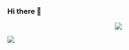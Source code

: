 ### Hi there 👋

<p align = "center"><img src = "https://github-widgetbox.vercel.app/api/profile?username=workframes&data=followers,repositories,stars,commits"></p>

![](https://komarev.com/ghpvc/?username=workframes)
